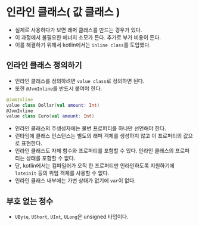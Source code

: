 # 인라인 클래스( 값 클래스 )

 - 실제로 사용하다가 보면 래퍼 클래스를 만드는 경우가 있다. 
 - 이 과정에서 불필요한 에너지 소모가 든다. 추가로 부가 비용이 든다.
 - 이를 해결하기 위해서 kotlin에서는 `inline class`를 도입했다.

## 인라인 클래스 정의하기
- 인라인 클래스를 정의하려면 `value class`로 정의하면 된다.
- 또한 `@JvmInline`를 반드시 붙여야 한다.

```kotlin
@JvmInline
value class Dollar(val amount: Int)
@JvmInline
value class Euro(val amount: Int)
```

- 인라인 클래스의 주생성자에는 불변 프로퍼티를 하나만 선언해야 한다.
- 런타임에 클래스 인스턴스는 별도의 래퍼 객체를 생성하지 않고 이 프로퍼티의 값으로 표현한다.
- 인라인 클래스도 자체 함수와 프로퍼티를 포함할 수 있다. 인라인 클래스의 프로퍼티는 상태를 포함할 수 없다.
- 단, kotlin에서는 컴파일러가 오직 한 프로퍼티만 인라인하도록 지원하기에 `lateinit` 등의 위임 객체를 사용할 수 없다.
- 인라인 클래스 내부에는 가변 상태가 없기에 `var`이 없다.

## 부호 없는 정수 
- `UByte`, `UShort`, `UInt`, `ULong`은 unsigned 타입이다.